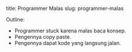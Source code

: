 title: Programmer Malas
slug: programmer-malas

Outline: 
* Programmer stuck karena malas baca konsep.
* Pengennya copy paste.
* Pengennya dapat kode yang langsung jalan.

